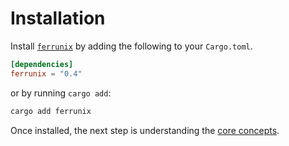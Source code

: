 # Installation

Install [`ferrunix`] by adding the following to your `Cargo.toml`.

```toml
[dependencies]
ferrunix = "0.4"
```

or by running `cargo add`:

```bash
cargo add ferrunix
```

Once installed, the next step is understanding the [core concepts].

[`ferrunix`]: https://github.com/Leandros/ferrunix
[core concepts]: ./core-concepts.md
